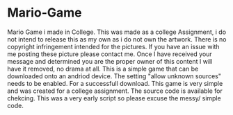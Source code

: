 # Mario-Game
Mario Game i made in College. This was made as a college Assignment, i do not intend to release this as my own as i do not own the artwork. There is no copyright infringement intended for the pictures. If you have an issue with me posting these picture please contact me. Once I have received your message and determined you are the proper owner of this content I will have it removed, no drama at all.
 This is a simple game that can be downloaded onto an andriod device. The setting "allow unknown sources" needs to be enabled. For a successfull
 download. This game is very simple and was created for a college assignment. The source code is available for chekcing.
 This was a very early script so please excuse the messy/ simple code.

